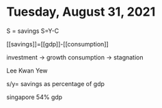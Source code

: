 # Tuesday, August 31, 2021

S = savings
S=Y-C

[[savings]]=[[gdp]]-[[consumption]]

investment -> growth
consumption -> stagnation

Lee Kwan Yew

s/y= savings as percentage of gdp

singapore 54% gdp

